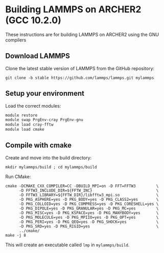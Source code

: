 Building LAMMPS on ARCHER2 (GCC 10.2.0)
===================================================

These instructions are for building LAMMPS on ARCHER2 using the GNU compilers

Download LAMMPS
---------------

Clone the latest stable version of LAMMPS from the GitHub repository:

   `git clone -b stable https://github.com/lammps/lammps.git mylammps`

Setup your environment
----------------------

Load the correct modules:

   ```bash
   module restore
   module swap PrgEnv-cray PrgEnv-gnu 
   module load cray-fftw
   module load cmake
   ```

Compile with cmake
------------------
Create and move into the build directory:

  `mkdir mylammps/build ; cd mylammps/build`

Run CMake:

  ```
  cmake -DCMAKE_CXX_COMPILER=CC -DBUILD_MPI=on -D FFT=FFTW3         \
        -D FFTW3_INCLUDE_DIR=${FFTW_INC}                            \
        -D FFTW3_LIBRARY=${FFTW_DIR}/libfftw3_mpi.so                \
        -D PKG_ASPHERE=yes -D PKG_BODY=yes -D PKG_CLASS2=yes        \
        -D PKG_COLLOID=yes -D PKG_COMPRESS=yes -D PKG_CORESHELL=yes \
        -D PKG_DIPOLE=yes -D PKG_GRANULAR=yes -D PKG_MC=yes         \
        -D PKG_MISC=yes -D PKG_KSPACE=yes -D PKG_MANYBODY=yes       \
        -D PKG_MOLECULE=yes -D PKG_MPIIO=yes -D PKG_OPT=yes         \
        -D PKG_PERI=yes -D PKG_QEQ=yes -D PKG_SHOCK=yes             \
        -D PKG_SRD=yes -D PKG_RIGID=yes                             \
        ../cmake/
  make -j 8
  ```

This will create an executable called `lmp` in `mylammps/build`.
